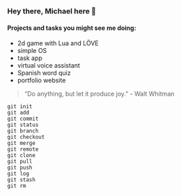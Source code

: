 ### Hey there, Michael here 👋

#### Projects and tasks you might see me doing:
- 2d game with Lua and LÖVE
- simple OS
- task app
- virtual voice assistant
- Spanish word quiz
- portfolio website 

> “Do anything, but let it produce joy.” - Walt Whitman

```
git init
git add
git commit
git status
git branch
git checkout
git merge
git remote
git clone
git pull
git push
git log
git stash
git rm
```
